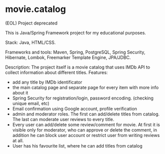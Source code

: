 # movie.catalog
(EOL) Project deprecated

This is Java/Spring Framework project for my educational purposes.

Stack: 
Java, HTML/CSS.

Frameworks and tools: 
Maven, Spring, PostgreSQL, Spring Security, Hibernate, Lombok, Freemarker Template Engine, JPA/JDBC.

Description:
The project itself is a movie catalog that uses IMDb API to collect information about different titles. 
Features:
- add any title by IMDb identificator
- the main catalog page and separate page for every item with more info about it
- Spring Security for registration/login, password encoding. (checking unique email, etc)
- Email confirmation using Google account, profile verification
- admin and moderator roles. The first can add/delete titles from catalog. The last can moderate user reviews to every title.
- Every user can add/delete some review/comment for movie. At first it is visible only for moderator, who can approve or delete the comment, in addition he can block user account or restrict user from writing reviews at all.
- User has his favourite list, where he can add titles from catalog
